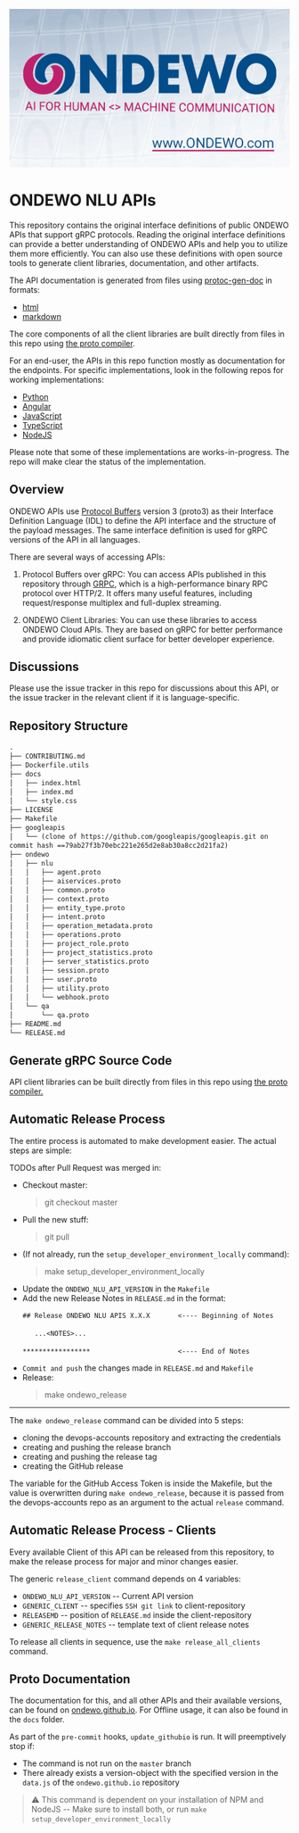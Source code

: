 <p align="center">
    <a href="https://www.ondewo.com">
      <img alt="ONDEWO Logo" src="https://raw.githubusercontent.com/ondewo/ondewo-logos/master/github/ondewo_logo_github_2.png"/>
    </a>
</p>

# ONDEWO NLU APIs

This repository contains the original interface definitions of public ONDEWO APIs that support gRPC protocols. Reading the original interface definitions can provide a better understanding of ONDEWO APIs and help you to utilize them more efficiently. You can also use these definitions with open source tools to generate client libraries, documentation, and other artifacts.

The API documentation is generated from files using [protoc-gen-doc](https://github.com/pseudomuto/protoc-gen-doc) in formats:
* [html](https://ondewo.github.io/ondewo-nlu-api)
* [markdown](doc/index.md)

The core components of all the client libraries are built directly from files in this repo using [the proto compiler](https://github.com/ondewo/ondewo-proto-compiler).

For an end-user, the APIs in this repo function mostly as documentation for the endpoints. For specific implementations, look in the following repos for working implementations:
* [Python](https://github.com/ondewo/ondewo-nlu-client-python)
* [Angular](https://github.com/ondewo/ondewo-nlu-client-angular)
* [JavaScript](https://github.com/ondewo/ondewo-nlu-client-javascript)
* [TypeScript](https://github.com/ondewo/ondewo-nlu-client-typescript)
* [NodeJS](https://github.com/ondewo/ondewo-nlu-client-nodejs)

Please note that some of these implementations are works-in-progress. The repo will make clear the status of the implementation.

## Overview

ONDEWO APIs use [Protocol Buffers](https://github.com/google/protobuf) version 3 (proto3) as their Interface Definition Language (IDL) to define the API interface and the structure of the payload messages. The same interface definition is used for gRPC versions of the API in all languages.

There are several ways of accessing APIs:

1.  Protocol Buffers over gRPC: You can access APIs published in this repository through [GRPC](https://github.com/grpc), which is a high-performance binary RPC protocol over HTTP/2. It offers many useful features, including request/response multiplex and full-duplex streaming.

2.  ONDEWO Client Libraries:
You can use these libraries to access ONDEWO Cloud APIs. They are based on gRPC for better performance and provide idiomatic client surface for better developer experience.

## Discussions

Please use the issue tracker in this repo for discussions about this API, or the issue tracker in the relevant client if it is language-specific.

## Repository Structure

```
.
├── CONTRIBUTING.md
├── Dockerfile.utils
├── docs
│   ├── index.html
│   ├── index.md
│   └── style.css
├── LICENSE
├── Makefile
├── googleapis
│   └── (clone of https://github.com/googleapis/googleapis.git on commit hash ==79ab27f3b70ebc221e265d2e8ab30a8cc2d21fa2)
├── ondewo
│   ├── nlu
│   │   ├── agent.proto
│   │   ├── aiservices.proto
│   │   ├── common.proto
│   │   ├── context.proto
│   │   ├── entity_type.proto
│   │   ├── intent.proto
│   │   ├── operation_metadata.proto
│   │   ├── operations.proto
│   │   ├── project_role.proto
│   │   ├── project_statistics.proto
│   │   ├── server_statistics.proto
│   │   ├── session.proto
│   │   ├── user.proto
│   │   ├── utility.proto
│   │   └── webhook.proto
│   └── qa
│       └── qa.proto
├── README.md
└── RELEASE.md

```

## Generate gRPC Source Code

API client libraries can be built directly from files in this repo using [the proto compiler.](https://github.com/ondewo/ondewo-proto-compiler)

## Automatic Release Process
The entire process is automated to make development easier. The actual steps are simple:

TODOs after Pull Request was merged in:

 - Checkout master:
    >git checkout master
 - Pull the new stuff:
    >git pull
 - (If not already, run the `setup_developer_environment_locally` command):
   >make setup_developer_environment_locally
 - Update the `ONDEWO_NLU_API_VERSION` in the `Makefile`
 - Add the new Release Notes in `RELEASE.md` in the format:
   ```
   ## Release ONDEWO NLU APIS X.X.X       <---- Beginning of Notes

      ...<NOTES>...

   *****************                      <---- End of Notes
   ```
 - `Commit and push` the changes made in `RELEASE.md` and `Makefile`
 - Release:
   >make ondewo_release

---
The `make ondewo_release` command can be divided into 5 steps:

- cloning the devops-accounts repository and extracting the credentials
- creating and pushing the release branch
- creating and pushing the release tag
- creating the GitHub release

The variable for the GitHub Access Token is inside the Makefile, but the value is overwritten during
`make ondewo_release`, because it is passed from the devops-accounts repo as an argument to the actual `release` command.

## Automatic Release Process - Clients

Every available Client of this API can be released from this repository, to make the release process for major and minor changes easier.

The generic `release_client` command depends on 4 variables:
 - `ONDEWO_NLU_API_VERSION` -- Current API version
 - `GENERIC_CLIENT` -- specifies `SSH git link` to client-repository
 - `RELEASEMD` -- position of `RELEASE.md` inside the client-repository
 - `GENERIC_RELEASE_NOTES` -- template text of client release notes

To release all clients in sequence, use the `make release_all_clients` command.

## Proto Documentation

The documentation for this, and all other APIs and their available versions, can be found on [ondewo.github.io](https://ondewo.github.io). For Offline usage, it can also be found in the `docs` folder.

As part of the `pre-commit` hooks, `update_githubio` is run. It will preemptively stop if:
 - The command is not run on the `master` branch
 - There already exists a version-object with the specified version in the `data.js` of the `ondewo.github.io` repository

> :warning:  This command is dependent on your installation of NPM and NodeJS -- Make sure to install both, or run `make setup_developer_environment_locally`
